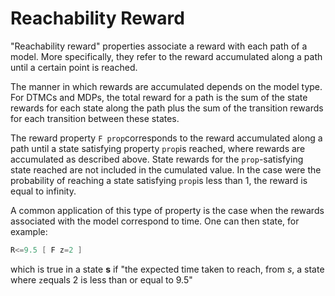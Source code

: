 # Reachability Reward

"Reachability reward" properties associate a reward with each path of a model. More specifically, they refer to the reward accumulated along a path until a certain point is reached.

The manner in which rewards are accumulated depends on the model type. For DTMCs and MDPs, the total reward for a path is the sum of the state rewards for each state along the path plus the sum of the transition rewards for each transition between these states. 

The reward property `F prop`corresponds to the reward accumulated along a path until a state satisfying property `prop`is reached, where rewards are accumulated as described above. State rewards for the `prop`-satisfying state reached are not included in the cumulated value. In the case were the probability of reaching a state satisfying `prop`is less than 1, the reward is equal to infinity. 

A common application of this type of property is the case when the rewards associated with the model correspond to time. One can then state, for example:

```c
R<=9.5 [ F z=2 ]
```

which is true in a state **s** if "the expected time taken to reach, from *s*, a state where `z`equals 2 is less than or equal to 9.5"

